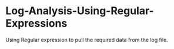 # Log-Analysis-Using-Regular-Expressions
Using Regular expression to pull the required data from the log file.
